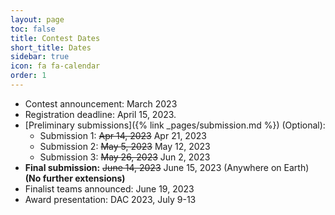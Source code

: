 ```yaml
---
layout: page
toc: false
title: Contest Dates
short_title: Dates
sidebar: true
icon: fa fa-calendar
order: 1
---
```



* Contest announcement: March 2023
* Registration deadline: April 15, 2023.
* [Preliminary submissions]({% link _pages/submission.md %}) (Optional): 
    * Submission 1: <del>Apr 14, 2023</del> Apr 21, 2023 
    * Submission 2: <del>May 5, 2023</del> May 12, 2023
    * Submission 3: <del>May 26, 2023</del> Jun 2, 2023
* **Final submission:** <del>June 14, 2023</del> June 15, 2023 (Anywhere on Earth) **(No further extensions)**
* Finalist teams announced: June 19, 2023
* Award presentation: DAC 2023, July 9-13

